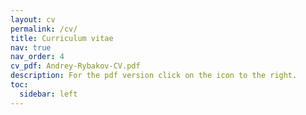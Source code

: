 ```yaml
---
layout: cv
permalink: /cv/
title: Curriculum vitae
nav: true
nav_order: 4
cv_pdf: Andrey-Rybakov-CV.pdf
description: For the pdf version click on the icon to the right.
toc:
  sidebar: left
---
```

